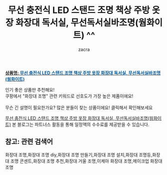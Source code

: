 ﻿---
layout: post
title:  "무선 충전식 LED 스탠드 조명 책상 주방 옷장 화장대 독서실, 무선독서실바조명(웜화이트) ^^"
author: zacra
categories: [ 아이템 ]
tags: [화장대 조명,화장대 조명 diy,화장대 조명 만들기,화장대 조명 설치,화장대 조명등,화장대 조명 콘센트,화장대 조명 추천,화장대 거울 조명,이케아 화장대 조명,메이크업 화장대 조명]
image: https://static.coupangcdn.com/image/vendor_inventory/4c9c/4e1dced9c1fd65b979261eec661644c533c2051104b993c7d46a55a0c57b.jpg 
description: "쿠팡에서 화장대 조명 관련 키워드로 가장 고객 선호도가 높은 제품이랍니다."
rating: 4.5
---

<a href="https://link.coupang.com/re/AFFSDP?lptag=AF8407795&pageKey=2191277533&itemId=3727326707&vendorItemId=71712531915&traceid=V0-153-220e6f38f56cf929"><b>상품명: <font color='#01579B'>무선 충전식 LED 스탠드 조명 책상 주방 옷장 화장대 독서실, 무선독서실바조명(웜화이트)</font></b></a>

인기 좋은 상품만 추천해요!<br/>
쿠팡에서 "화장대 조명" 관련 키워드로 선호도가 가장 높은 제품이에요!<br/><br/>
무슨 긴 설명이 필요한가요? 많은 분들이 찾는 상품이에요!
클릭해서 확인해보세요


<a href="https://link.coupang.com/re/AFFSDP?lptag=AF8407795&pageKey=2191277533&itemId=3727326707&vendorItemId=71712531915&traceid=V0-153-220e6f38f56cf929">무선 충전식 LED 스탠드 조명 책상 주방 옷장 화장대 독서실, 무선독서실바조명(웜화이트)</a>
본 블로그는 파트너스 활동을 통해 일정액의 수수료를 제공받을 수 있습니다.

## 참고: 관련 검색어    
화장대 조명,화장대 조명 diy,화장대 조명 만들기,화장대 조명 설치,화장대 조명등,화장대 조명 콘센트,화장대 조명 추천,화장대 거울 조명,이케아 화장대 조명,메이크업 화장대 조명